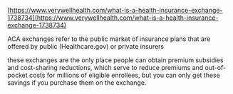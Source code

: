 [https://www.verywellhealth.com/what-is-a-health-insurance-exchange-1738734](https://www.verywellhealth.com/what-is-a-health-insurance-exchange-1738734)

ACA exchanges refer to the public market of insurance plans that are offered by public (Healthcare.gov) or private insurers

these exchanges are the only place people can obtain premium subsidies and cost-sharing reductions, which serve to reduce premiums and out-of-pocket costs for millions of eligible enrollees, but you can only get these savings if you purchase them on the exchange. 




